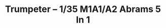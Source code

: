 ---
layout: product
title: "Trumpeter – 1/35 M1A1/A2 Abrams 5 In 1"
price: "3300" 
desc: "N/A"
img_path: "/assets/img/TRU01535.webp"
brand: "N/A"
available: false
special_offer: false
new: false
soon: false
cat: "010000"
subcat: "013400"
subsubcat: "0N/A"
sifra: "TRU01535"
popular: false
spec: false
---